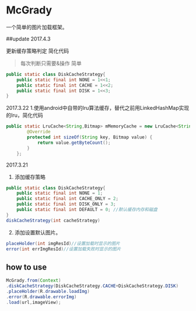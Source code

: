 # McGrady
一个简单的图片加载框架。



##update
2017.4.3

更新缓存策略判定 简化代码

>   每次判断只需要&操作 简单

```java
public static class DiskCacheStrategy{
    public static final int NONE = 1<<1;
    public static final int CACHE = 1<<2;
    public static final int DISK = 1<<3;
}
```

2017.3.22
1.使用android中自带的lru算法缓存，替代之前用LinkedHashMap实现的lru，简化代码

```java
public static LruCache<String,Bitmap> mMemoryCache = new LruCache<String,Bitmap>(maxCacheCapacity){
        @Override
        protected int sizeOf(String key, Bitmap value) {
            return value.getByteCount();
        }
    };
```

2017.3.21
1. 添加缓存策略
```java
public static class DiskCacheStrategy{
    public static final int NONE = 1;
    public static final int CACHE_ONLY = 2;
    public static final int DISK_ONLY = 3;
    public static final int DEFAULT = 0; //默认缓存内存和磁盘
}
diskCacheStrategy(int cacheStrategy)
```
2. 添加设置默认图片。
```java
placeHolder(int imgResId)//设置加载时显示的图片
error(int errImgResId)//设置加载失败时显示的图片
```


## how to use
```java
McGrady.from(Context)
.diskCacheStrategy(DiskCacheStrategy.CACHE+DiskCacheStrategy.DISK)
.placeHolder(R.drawable.loadImg)
.error(R.drawable.errorImg)
.load(url,imageView);
```